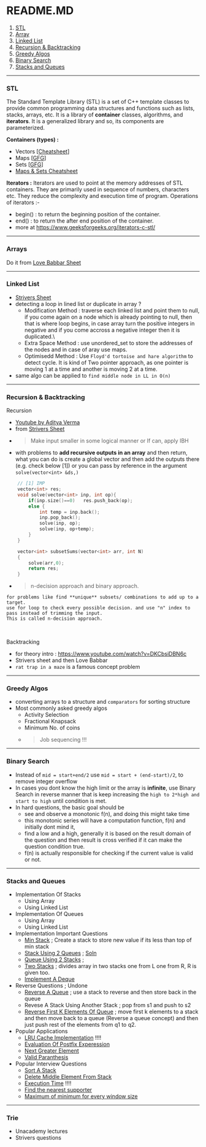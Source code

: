 # README.MD

1. [STL](#stl)
2. [Array](#arrays)
3. [Linked List](#linked-list)
4. [Recursion & Backtracking](#recursion--backtracking)
5. [Greedy Algos](#greedy-algos)
6. [Binary Search](#binary-search)
7. [Stacks and Queues](#stacks-and-queues)

<hr>

### STL

The Standard Template Library (STL) is a set of C++ template classes to provide common programming data structures and functions such as lists, stacks, arrays, etc. It is a library of **container** classes, algorithms, and **iterators**. It is a generalized library and so, its components are parameterized.

**Containers (types) :**
- Vectors [[Cheatsheet](.assets/vectors_cheatsheet.pdf)]
- Maps [[GFG](https://www.geeksforgeeks.org/map-vs-unordered_map-c/)]
- Sets [[GFG](https://www.geeksforgeeks.org/set-vs-unordered_set-c-stl/)]
- [Maps & Sets Cheatsheet](.assets/maps_sets_cheatsheet.pdf)

**Iterators :**
Iterators are used to point at the memory addresses of STL containers. They are primarily used in sequence of numbers, characters etc. They reduce the complexity and execution time of program.
Operations of iterators :-
- begin() : to return the beginning position of the container.
- end() : to return the after end position of the container.
- more at https://www.geeksforgeeks.org/iterators-c-stl/

<hr>

### Arrays
Do it from [Love Babbar Sheet](https://docs.google.com/spreadsheets/d/1sDSzwTi8mNp7IN8dL1rhZ0D1tCQQhMaAGeLptTg7tQU/edit?usp=sharing)

<hr>

### Linked List

- [Strivers Sheet](https://takeuforward.org/interviews/strivers-sde-sheet-top-coding-interview-problems/)
- detecting a loop in lined list or duplicate in array ?
    - Modification Method : traverse each linked list and point them to null, if you come again on a node which is already pointing to null, then that is where loop begins, in case array turn the positive integers in negative and if you come accross a negative integer then it is duplicated.\
    - Extra Space Method : use unordered_set to store the addresses of the nodes and in case of aray use maps. 
    - Optimisedd Method : Use `Floyd'd tortoise and hare algorithm` to detect cycle. It is kind of Two pointer approach, as one pointer is moving 1 at a time and another is moving 2 at a time.
- same algo can be applied to `find middle node in LL in O(n)`

<hr>

### Recursion & Backtracking

Recursion
- [Youtube by Aditya Verma](https://www.youtube.com/watch?v=kHi1DUhp9kM&list=PL_z_8CaSLPWeT1ffjiImo0sYTcnLzo-wY)
- from [Strivers Sheet](https://takeuforward.org/interviews/strivers-sde-sheet-top-coding-interview-problems/)
- > Make input smaller in some logical manner or If can, apply IBH
- with problems to **add recursive outputs in an array** and then return, what you can do is create a global vector and then add the outputs there (e.g. check below [1]) or you can pass by reference in the argument `solve(vector<int> &ds,)`
```cpp
    // [1] IMP
    vector<int> res;
    void solve(vector<int> inp, int op){
        if(inp.size()==0)   res.push_back(op);
        else {
            int temp = inp.back();
            inp.pop_back();
            solve(inp, op);
            solve(inp, op+temp);
        }
    }    

    vector<int> subsetSums(vector<int> arr, int N)
    {
        solve(arr,0);
        return res;
    }

```
- >n-decision approach and binary approach.
```
for problems like find **unique** subsets/ combinations to add up to a target.
use for loop to check every possible decision. and use "n" index to pass instead of trimming the input.
This is called n-decision approach.

```
<br>

Backtracking
- for theory intro : https://www.youtube.com/watch?v=DKCbsiDBN6c
- Strivers sheet and then Love Babbar
- `rat trap in a maze` is a famous concept problem 

<hr>

### Greedy Algos
- converting arrays to a structure and `comparators` for sorting structure
- Most commonly asked greedy algos
    - Activity Selection
    - Fractional Knapsack
    - Minimum No. of coins
    - >Job sequencing !!!


<hr>

### Binary Search
- Instead of `mid = start+end/2` use `mid = start + (end-start)/2`, to remove integer overflow
- In cases you dont know the high limit or the array is **infinite**, use Binary Search in reverse manner that is keep increasing the `high to 2*high and start to high` until condition is met.
- In hard questions, the basic goal should be
    - see and observe a monotonic f(n), and doing this might take time
    - this monotonic series will have a computation function, f(n) and initially dont mind it,
    - find a low and a high, generally it is based on the result domain of the question and then result is cross verified if it can make the question condition true.
    - f(n) is actually responsible for checking if the current value is valid or not.


<hr>

### Stacks and Queues
- Implementation Of Stacks 
    - Using Array
    - Using Linked List
- Implementation Of Queues
    - Using Array
    - Using Linked List
- Implementation Important Questions
    - [Min Stack](https://www.codingninjas.com/codestudio/guided-paths/data-structures-algorithms/content/118523/offering/1380937) ; Create a stack to store new value if its less than top of min stack
    - [Stack Using 2 Queues](https://www.codingninjas.com/codestudio/guided-paths/data-structures-algorithms/content/118523/offering/1380940) ; [Soln](https://www.youtube.com/watch?v=jDZQKzEtbYQ)
    - [Queue Using 2 Stacks](https://www.codingninjas.com/codestudio/guided-paths/data-structures-algorithms/content/118523/offering/1380939) ; 
    - [Two Stacks](https://www.codingninjas.com/codestudio/guided-paths/data-structures-algorithms/content/118523/offering/1380938) ; divides array in two stacks one from L one from R, R is given too.
    - [Implement A Deque](https://www.codingninjas.com/codestudio/guided-paths/data-structures-algorithms/content/118796/offering/1381380)
- Reverse Questions ; Undone
    - [Reverse A Queue](https://www.codingninjas.com/codestudio/guided-paths/data-structures-algorithms/content/118523/offering/1380946) ; use a stack to reverse and then store back in the queue
    - Revese A Stack Using Another Stack ; pop from s1 and push to s2
    - [Reverse First K Elements Of Queue](https://www.codingninjas.com/codestudio/guided-paths/data-structures-algorithms/content/118523/offering/1380947) ; move first k elements to a stack and then move back to a queue (Reverse a queue concept) and then just push rest of the elements from q1 to q2.
- Popular Applications
    - [LRU Cache Implementation](https://www.codingninjas.com/codestudio/guided-paths/data-structures-algorithms/content/118523/offering/1380941) !!!!
    - [Evaluation Of Postfix Experession](https://www.codingninjas.com/codestudio/guided-paths/data-structures-algorithms/content/118523/offering/1380942)
    - [Next Greater Element](https://www.codingninjas.com/codestudio/guided-paths/data-structures-algorithms/content/118523/offering/1380943)
    - [Valid Paranthesis](https://www.codingninjas.com/codestudio/guided-paths/data-structures-algorithms/content/118523/offering/1380944)
- Popular Interview Questions
    - [Sort A Stack](https://www.codingninjas.com/codestudio/guided-paths/data-structures-algorithms/content/118523/offering/1380948)
    - [Delete Middle Element From Stack](https://www.codingninjas.com/codestudio/guided-paths/data-structures-algorithms/content/118523/offering/1380949)
    - [Execution Time](https://www.codingninjas.com/codestudio/guided-paths/data-structures-algorithms/content/118523/offering/1380951) !!!!
    - [Find the nearest supporter](https://www.codingninjas.com/codestudio/guided-paths/data-structures-algorithms/content/118523/offering/1380952)
    - [Maximum of minimum for every window size](https://www.codingninjas.com/codestudio/guided-paths/data-structures-algorithms/content/118523/offering/1380950)


<hr>

### Trie
- Unacademy lectures 
- Strivers questions